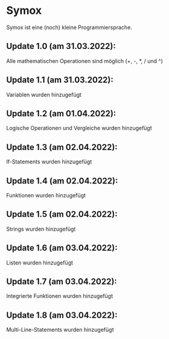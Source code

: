 # Symox

Symox ist eine (noch) kleine Programmiersprache.

## Update 1.0 (am 31.03.2022):
Alle mathematischen Operationen sind möglich (+, -, *, / und ^)

## Update 1.1 (am 31.03.2022): 
Variablen wurden hinzugefügt

## Update 1.2 (am 01.04.2022):
Logische Operationen und Vergleiche wurden hinzugefügt

## Update 1.3 (am 02.04.2022):
If-Statements wurden hinzugefügt

## Update 1.4 (am 02.04.2022): 
Funktionen wurden hinzugefügt

## Update 1.5 (am 02.04.2022):
Strings wurden hinzugefügt

## Update 1.6 (am 03.04.2022):
Listen wurden hinzugefügt

## Update 1.7 (am 03.04.2022):
Integrierte Funktionen wurden hinzugefügt

## Update 1.8 (am 03.04.2022):
Multi-Line-Statements wurden hinzugefügt
